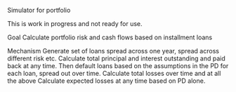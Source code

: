 Simulator for portfolio

This is work in progress and not ready for use.

Goal
Calculate portfolio risk and cash flows based on installment loans

Mechanism
Generate set of loans spread across one year, spread across different risk etc.
Calculate total principal and interest outstanding and paid back at any time.
Then default loans based on the assumptions in the PD for each loan, spread out over time.
Calculate total losses over time and at all the above
Calculate expected losses at any time based on PD alone.

